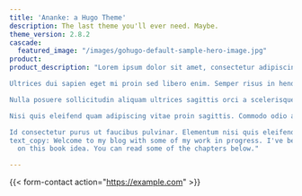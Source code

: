 ```yaml
---
title: 'Ananke: a Hugo Theme'
description: The last theme you'll ever need. Maybe.
theme_version: 2.8.2
cascade:
  featured_image: "/images/gohugo-default-sample-hero-image.jpg"
product: 
product_description: "Lorem ipsum dolor sit amet, consectetur adipiscing elit, sed do eiusmod tempor incididunt ut labore et dolore magna aliqua. Adipiscing tristique risus nec feugiat in. Sagittis nisl rhoncus mattis rhoncus urna neque viverra. A erat nam at lectus. Sit amet dictum sit amet justo donec enim diam vulputate. Vulputate mi sit amet mauris commodo quis. Elit ut aliquam purus sit amet luctus venenatis lectus. Urna duis convallis convallis tellus id interdum velit laoreet. Ullamcorper sit amet risus nullam eget. Imperdiet sed euismod nisi porta lorem mollis aliquam ut porttitor. Varius duis at consectetur lorem donec massa sapien. Hendrerit gravida rutrum quisque non tellus orci ac auctor augue. Morbi quis commodo odio aenean sed. Porttitor rhoncus dolor purus non. Felis imperdiet proin fermentum leo vel. Tempus quam pellentesque nec nam aliquam.

Ultrices dui sapien eget mi proin sed libero enim. Semper risus in hendrerit gravida. Cum sociis natoque penatibus et magnis dis parturient montes nascetur. Ullamcorper eget nulla facilisi etiam. Nunc scelerisque viverra mauris in aliquam sem. Tortor dignissim convallis aenean et tortor at risus. Risus ultricies tristique nulla aliquet. Vivamus arcu felis bibendum ut tristique et egestas quis ipsum. Aliquet nibh praesent tristique magna sit amet purus. Urna et pharetra pharetra massa massa ultricies mi. Etiam non quam lacus suspendisse faucibus interdum. Orci porta non pulvinar neque laoreet suspendisse. Eu volutpat odio facilisis mauris sit amet massa vitae. Euismod lacinia at quis risus sed vulputate odio. Duis ut diam quam nulla. Massa id neque aliquam vestibulum morbi blandit cursus risus.

Nulla posuere sollicitudin aliquam ultrices sagittis orci a scelerisque purus. Ac placerat vestibulum lectus mauris ultrices eros in cursus turpis. Integer quis auctor elit sed. Est ante in nibh mauris cursus mattis. Condimentum id venenatis a condimentum vitae. Parturient montes nascetur ridiculus mus mauris vitae ultricies leo. Nec ullamcorper sit amet risus nullam. Duis at tellus at urna condimentum mattis pellentesque. Neque laoreet suspendisse interdum consectetur libero id faucibus nisl. Bibendum at varius vel pharetra vel turpis nunc. Hendrerit gravida rutrum quisque non tellus. Ut sem nulla pharetra diam sit amet nisl suscipit. Sagittis vitae et leo duis ut diam quam nulla porttitor. Augue eget arcu dictum varius duis at. Urna cursus eget nunc scelerisque. Et malesuada fames ac turpis egestas maecenas pharetra.

Nisi quis eleifend quam adipiscing vitae proin sagittis. Commodo odio aenean sed adipiscing diam. Nunc lobortis mattis aliquam faucibus. Pellentesque massa placerat duis ultricies lacus. Ligula ullamcorper malesuada proin libero nunc consequat. Nisi vitae suscipit tellus mauris a diam maecenas sed enim. Gravida in fermentum et sollicitudin ac. Commodo ullamcorper a lacus vestibulum sed arcu non odio. Interdum consectetur libero id faucibus nisl. Pharetra convallis posuere morbi leo. Neque convallis a cras semper auctor neque. At in tellus integer feugiat scelerisque varius. Habitant morbi tristique senectus et netus et malesuada fames. Lobortis elementum nibh tellus molestie nunc. Facilisis gravida neque convallis a cras semper auctor neque.

Id consectetur purus ut faucibus pulvinar. Elementum nisi quis eleifend quam adipiscing vitae proin. Nisl rhoncus mattis rhoncus urna neque viverra justo. Aliquam eleifend mi in nulla posuere. Risus commodo viverra maecenas accumsan lacus vel facilisis. Pellentesque dignissim enim sit amet venenatis. Arcu cursus vitae congue mauris rhoncus aenean vel elit scelerisque. Tincidunt tortor aliquam nulla facilisi cras fermentum. Turpis egestas integer eget aliquet nibh. Amet tellus cras adipiscing enim eu turpis egestas pretium aenean. Sit amet nisl purus in. Venenatis tellus in metus vulputate eu scelerisque felis. Consectetur purus ut faucibus pulvinar. Ipsum dolor sit amet consectetur adipiscing elit pellentesque habitant morbi. A cras semper auctor neque vitae tempus. Facilisis magna etiam tempor orci. Pretium fusce id velit ut tortor pretium viverra suspendisse potenti. Pharetra massa massa ultricies mi quis hendrerit. Dui id ornare arcu odio.
text_copy: Welcome to my blog with some of my work in progress. I've been working
  on this book idea. You can read some of the chapters below."

---
```

{{< form-contact action="https://example.com" >}}
